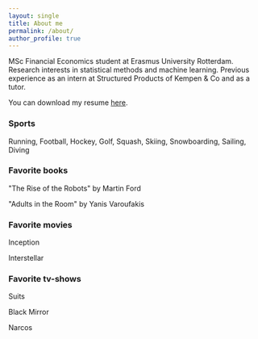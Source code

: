 ```yaml
---
layout: single
title: About me
permalink: /about/
author_profile: true
---
```


MSc Financial Economics student at Erasmus University Rotterdam. Research interests in statistical methods and machine learning. Previous experience as an intern at Structured Products of Kempen & Co and as a tutor.

You can download my resume [here](https://github.com/Thijsq/Curriculum-Vitae/raw/master/CV%20T.J.Quast%20(8).pdf).

### Sports
Running, Football, Hockey, Golf, Squash, Skiing, Snowboarding, Sailing, Diving

### Favorite books
"The Rise of the Robots" by Martin Ford

"Adults in the Room" by Yanis Varoufakis

### Favorite movies
Inception

Interstellar

### Favorite tv-shows
Suits 

Black Mirror 

Narcos

